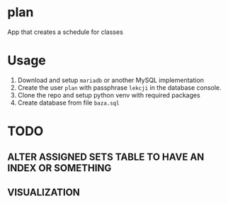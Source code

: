 # plan

App that creates a schedule for classes

# Usage

1. Download and setup `mariadb` or another MySQL implementation
2. Create the user `plan` with passphrase `lekcji` in the database console.
3. Clone the repo and setup python venv with required packages
4. Create database from file `baza.sql`


# TODO
## ALTER ASSIGNED SETS TABLE TO HAVE AN INDEX OR SOMETHING
## VISUALIZATION
